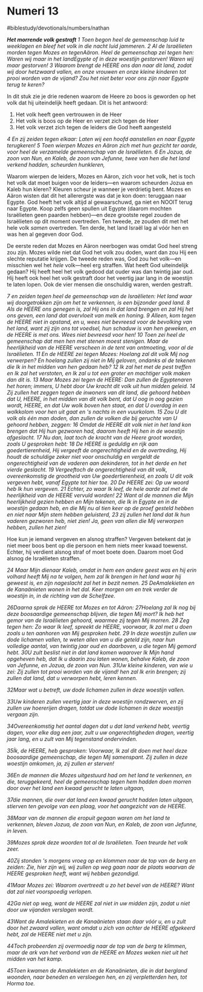 # Numeri 13
#biblestudy/devotionals/numbers/nathan

***Het morrende volk gestraft***
*1 Toen begon heel de gemeenschap luid te weeklagen en bleef het volk in die nacht luid jammeren.*
*2 Al de Israëlieten morden tegen ​Mozes​ en tegen ​Aäron. Heel de gemeenschap zei tegen hen: Waren wij maar in het land ​Egypte​ of in deze woestijn gestorven! Waren wij maar gestorven!*
*3 Waarom brengt de HEERE ons dan naar dit land, zodat wij door het ​zwaard​ vallen, en onze vrouwen en onze kleine ​kinderen​ tot prooi worden van de vijand? Zou het niet beter voor ons zijn naar ​Egypte​ terug te keren?*

In dit stuk zie je drie redenen waarom de Heere zo boos is geworden op het volk dat hij uiteindelijk heeft gedaan. Dit is het antwoord: 
1. Het volk heeft geen vertrouwen in de Heer
2. Het volk is boos op de Heer en verzet zich tegen de Heer
3. Het volk verzet zich tegen de leiders die God heeft aangesteld

*4 En zij zeiden tegen elkaar: Laten wij een hoofd aanstellen en naar ​Egypte​ terugkeren!*
*5 Toen wierpen ​Mozes​ en ​Aäron​ zich met hun gezicht ter aarde, voor heel de verzamelde gemeenschap van de Israëlieten.*
*6 En Jozua, de zoon van Nun, en Kaleb, de zoon van Jefunne, twee van hen die het land verkend hadden, ​scheurden​ hun ​kleren,* 

Waarom wierpen de leiders, Mozes en Aäron, zich voor het volk, het is toch het volk dat moet buigen voor de leiders—en waarom scheurden Jozua en Kaleb hun kleren? 
Kleuren scheur je wanneer je verdrietig bent. 
Mozes en Aäron wisten dat dit het allerergste was dat je kon doen: teruggaan naar Egypte. God heeft het volk altijd al gewaarschuwd, ga niet en NOOIT terug naar Egypte. Koop zelfs geen spullen uit Egypte (daarom mochten Israëlieten geen paarden hebben)—en deze grootste regel zouden de Israëlieten op dit moment overtreden. 
Ten tweede, ze zouden dit met het hele volk *samen* overtreden. 
Ten derde, het land Israël lag al vóór hen en was hen al gegeven door God. 

De eerste reden dat Mozes en Aäron neerbogen was omdat God heel streng zou zijn. Mozes wilde niet dat God het volk zou doden, want dan zou Hij een slechte reputatie krijgen. 
De tweede reden was, God zou het volk—en misschien wel het *hele* volk—heel erg straffen. 
Wat heeft God uiteindelijk gedaan? Hij heeft heel het volk gedood dat ouder was dan twintig jaar oud. Hij heeft ook heel het volk gestraft door het veertig jaar lang in de woestijn te laten lopen. Ook de vier mensen die onschuldig waren, werden gestraft. 

*7 en zeiden tegen heel de gemeenschap van de Israëlieten: Het land waar wij doorgetrokken zijn om het te verkennen, is een bijzonder goed land.* *8 Als de HEERE ons genegen is, zal Hij ons in dat land brengen en zal Hij het ons geven, een land dat overvloeit van melk en honing.*
*9 Alleen, kom tegen de HEERE niet in opstand, en u, wees niet bevreesd voor de bevolking van het land, want zij zijn ons tot voedsel, hun schaduw is van hen geweken, en de HEERE is met ons. Wees niet bevreesd voor hen!*
*10 Toen zei heel de gemeenschap dat men hen met stenen moest ​stenigen. Maar de heerlijkheid van de HEERE verscheen in de ​tent​ van ontmoeting, voor al de Israëlieten.*
*11 En de HEERE zei tegen ​Mozes: Hoelang zal dit volk Mij nog verwerpen? En hoelang zullen zij niet in Mij geloven, ondanks al de tekenen die Ik in het midden van hen gedaan heb?*
*12 Ik zal het met de pest treffen en Ik zal het verstoten, en Ik zal u tot een groter en machtiger volk maken dan dit is.*
*13 Maar ​Mozes​ zei tegen de HEERE: Dan zullen de ​Egyptenaren​ het horen; immers, U hebt door Uw kracht dit volk uit hun midden geleid. 14 Zij zullen het zeggen tegen de inwoners van dit land, die gehoord hebben dat U, HEERE, in het midden van dit volk bent, dat U oog in oog gezien wordt, HEERE, en dat Uw wolk boven hen staat, en dat U overdag in een wolkkolom voor hen uit gaat en 's nachts in een vuurkolom.*
*15 Zou U dit volk als één man doden, dan zullen de volken die bij geruchte van U gehoord hebben, zeggen: 16 Omdat de HEERE dit volk niet in het land kon brengen dat Hij hun gezworen had, daarom heeft Hij hen in de woestijn afgeslacht. 17 Nu dan, laat toch de kracht van de Heere groot worden, zoals U gesproken hebt:*
*18 De HEERE is geduldig en rijk aan goedertierenheid, Hij ​vergeeft​ de ongerechtigheid en de ​overtreding, Hij houdt de schuldige zeker niet voor onschuldig en vergeldt de ongerechtigheid van de vaderen aan de ​kinderen, tot in het derde en het vierde geslacht.*
*19 Vergeef​ toch de ongerechtigheid van dit volk, overeenkomstig de grootheid van Uw goedertierenheid, en zoals U dit volk ​vergeven​ hebt, vanaf ​Egypte​ tot hier toe.*
*20 De HEERE zei: Op uw woord heb Ik hun ​vergeven. 21 Echter, zo waar Ik leef, de hele aarde zal met de heerlijkheid van de HEERE vervuld worden! 22 Want al de mannen die Mijn heerlijkheid gezien hebben en Mijn tekenen, die Ik in ​Egypte​ en in de woestijn gedaan heb, en die Mij nu al tien keer op de proef gesteld hebben en niet naar Mijn stem hebben geluisterd, 23 zij zullen het land dat Ik hun vaderen gezworen heb, niet zien! Ja, geen van allen die Mij verworpen hebben, zullen het zien!*

Hoe kun je iemand vergeven en alsnog straffen? 
Vergeven betekent dat je niet meer boos bent op die persoon en hem niets meer kwaad toewenst. Echter, hij verdient alsnog straf of moet boete doen. Daarom moet God alsnog de Israëlieten straffen. 

*24 Maar Mijn dienaar Kaleb, omdat in hem een andere geest was en hij erin volhard heeft Mij na te volgen, hem zal Ik brengen in het land waar hij geweest is, en zijn nageslacht zal het in bezit nemen. 25 De ​Amalekieten​ en de ​Kanaänieten​ wonen in het dal. Keer morgen om en trek verder de woestijn in, in de richting van de Schelfzee.*

*26Daarna sprak de HEERE tot ​Mozes​ en tot ​Aäron:*
*27Hoelang zal Ik nog bij deze boosaardige gemeenschap blijven, die tegen Mij mort? Ik heb het gemor van de Israëlieten gehoord, waarmee zij tegen Mij morren. 28 Zeg tegen hen: Zo waar Ik leef, spreekt de HEERE, voorwaar, Ik zal met u doen zoals u ten aanhoren van Mij gesproken hebt. 29 In deze woestijn zullen uw dode lichamen vallen, te weten allen van u die geteld zijn, naar hun volledige aantal, van twintig jaar oud en daarboven, u die tegen Mij gemord hebt.*
*30U zult beslist niet in dat land komen waarover Ik Mijn hand opgeheven heb, dat Ik u daarin zou laten wonen, behalve Kaleb, de zoon van Jefunne, en Jozua, de zoon van Nun.*
*31Uw kleine ​kinderen, van wie u zei: Zij zullen tot prooi worden van de vijand! hen zal Ik erin brengen; zij zullen dat land, dat u verworpen hebt, leren kennen.*

*32Maar wat u betreft, uw dode lichamen zullen in deze woestijn vallen.*

*33Uw ​kinderen​ zullen veertig jaar in deze woestijn rondzwerven, en zij zullen uw hoererijen dragen, totdat uw dode lichamen in deze woestijn vergaan zijn.*

*34Overeenkomstig het aantal dagen dat u dat land verkend hebt, veertig dagen, voor elke dag een jaar, zult u uw ongerechtigheden dragen, veertig jaar lang, en u zult van Mij tegenstand ondervinden.*

*35Ík, de HEERE, heb gesproken: Voorwaar, Ik zal dit doen met heel deze boosaardige gemeenschap, die tegen Mij samenspant. Zij zullen in deze woestijn omkomen, ja, zij zullen er sterven!*

*36En de mannen die ​Mozes​ uitgestuurd had om het land te verkennen, en die, teruggekeerd, heel de gemeenschap tegen hem hadden doen morren door over het land een kwaad gerucht te laten uitgaan,*

*37die mannen, die over dat land een kwaad gerucht hadden laten uitgaan, stierven ten gevolge van een plaag, voor het aangezicht van de HEERE.*

*38Maar van de mannen die eropuit gegaan waren om het land te verkennen, bleven Jozua, de zoon van Nun, en Kaleb, de zoon van Jefunne, in leven.*

*39Mozes​ sprak deze woorden tot al de Israëlieten. Toen treurde het volk zeer.*

*40Zij stonden 's morgens vroeg op en klommen naar de top van de berg en zeiden: Zie, hier zijn wij, wij zullen op weg gaan naar de plaats waarvan de HEERE gesproken heeft, want wij hebben gezondigd.*

*41Maar ​Mozes​ zei: Waarom overtreedt u zo het bevel van de HEERE? Want dat zal niet voorspoedig verlopen.*

*42Ga niet op weg, want de HEERE zal niet in uw midden zijn, zodat u niet door uw vijanden verslagen wordt.*

*43Want de ​Amalekieten​ en de ​Kanaänieten​ staan daar vóór u, en u zult door het ​zwaard​ vallen, want omdat u zich van achter de HEERE afgekeerd hebt, zal de HEERE niet met u zijn.*

*44Toch probeerden zij overmoedig naar de top van de berg te klimmen, maar de ​ark​ van het ​verbond​ van de HEERE en ​Mozes​ weken niet uit het midden van het kamp.*

*45Toen kwamen de ​Amalekieten​ en de ​Kanaänieten, die in dat bergland woonden, naar beneden en versloegen hen, en zij verpletterden hen, tot Horma toe.*
